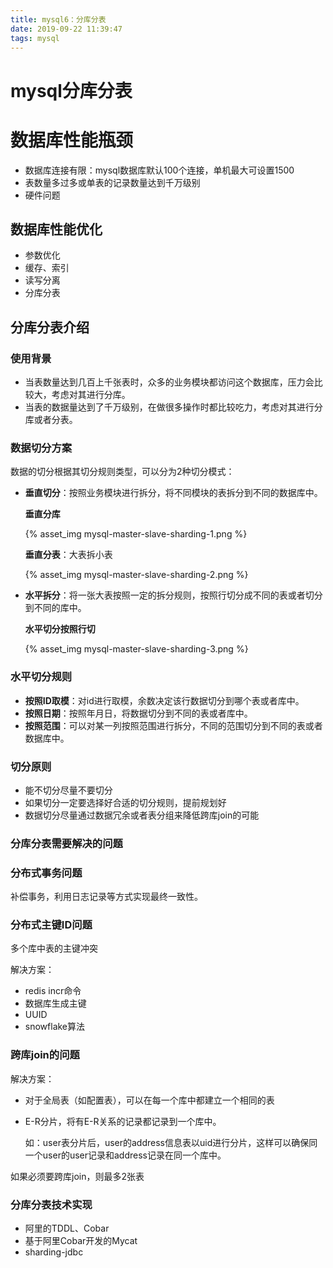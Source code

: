 ```yaml
---
title: mysql6：分库分表
date: 2019-09-22 11:39:47
tags: mysql
---
```

# mysql分库分表

# 数据库性能瓶颈

- 数据库连接有限：mysql数据库默认100个连接，单机最大可设置1500
- 表数量多过多或单表的记录数量达到千万级别
- 硬件问题

## 数据库性能优化

- 参数优化
- 缓存、索引
- 读写分离
- 分库分表

## 分库分表介绍

### 使用背景

- 当表数量达到几百上千张表时，众多的业务模块都访问这个数据库，压力会比较大，考虑对其进行分库。
- 当表的数据量达到了千万级别，在做很多操作时都比较吃力，考虑对其进行分库或者分表。

### 数据切分方案

数据的切分根据其切分规则类型，可以分为2种切分模式：

- **垂直切分**：按照业务模块进行拆分，将不同模块的表拆分到不同的数据库中。

  **垂直分库**

  {% asset_img mysql-master-slave-sharding-1.png %}

  **垂直分表**：大表拆小表

  {% asset_img mysql-master-slave-sharding-2.png %}

- **水平拆分**：将一张大表按照一定的拆分规则，按照行切分成不同的表或者切分到不同的库中。

  **水平切分按照行切**

  {% asset_img mysql-master-slave-sharding-3.png %}

### 水平切分规则

- **按照ID取模**：对id进行取模，余数决定该行数据切分到哪个表或者库中。
- **按照日期**：按照年月日，将数据切分到不同的表或者库中。
- **按照范围**：可以对某一列按照范围进行拆分，不同的范围切分到不同的表或者数据库中。

### 切分原则

- 能不切分尽量不要切分
- 如果切分一定要选择好合适的切分规则，提前规划好
- 数据切分尽量通过数据冗余或者表分组来降低跨库join的可能

### 分库分表需要解决的问题

### 分布式事务问题

补偿事务，利用日志记录等方式实现最终一致性。

### 分布式主键ID问题

多个库中表的主键冲突

解决方案：

- redis incr命令
- 数据库生成主键
- UUID
- snowflake算法

### 跨库join的问题

解决方案：

- 对于全局表（如配置表），可以在每一个库中都建立一个相同的表

- E-R分片，将有E-R关系的记录都记录到一个库中。

  如：user表分片后，user的address信息表以uid进行分片，这样可以确保同一个user的user记录和address记录在同一个库中。

如果必须要跨库join，则最多2张表

### 分库分表技术实现

- 阿里的TDDL、Cobar
- 基于阿里Cobar开发的Mycat
- sharding-jdbc
